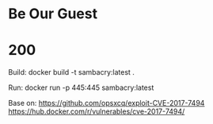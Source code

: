 # Be Our Guest
# 200

Build:
docker build -t sambacry:latest .

Run:
docker run -p 445:445 sambacry:latest

Base on:
https://github.com/opsxcq/exploit-CVE-2017-7494
https://hub.docker.com/r/vulnerables/cve-2017-7494/

